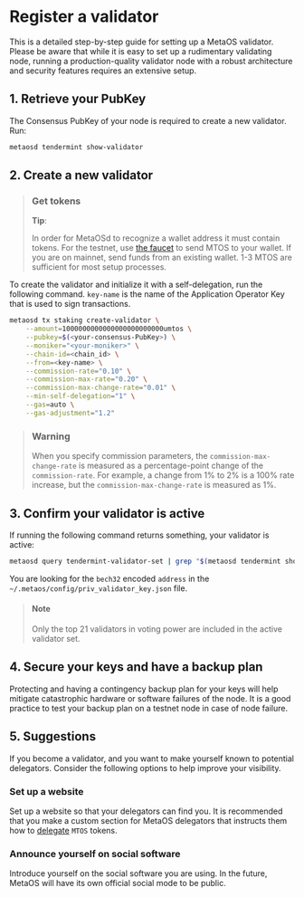 # Register a validator

This is a detailed step-by-step guide for setting up a MetaOS validator. Please be aware that while it is easy to set up a rudimentary validating node, running a production-quality validator node with a robust architecture and security features requires an extensive setup.

## 1. Retrieve your PubKey

The Consensus PubKey of your node is required to create a new validator. Run:

```bash
metaosd tendermint show-validator
```

## 2. Create a new validator

> ### Get tokens
> **Tip**:
> 
> In order for MetaOSd to recognize a wallet address it must contain tokens. For the testnet, use [the faucet](https://faucet.metaos.im/) to send MTOS to your wallet. If you are on mainnet, send funds from an existing wallet. 1-3 MTOS are sufficient for most setup processes.

To create the validator and initialize it with a self-delegation, run the following command. `key-name` is the name of the Application Operator Key that is used to sign transactions.

```bash
metaosd tx staking create-validator \
    --amount=1000000000000000000000000umtos \
    --pubkey=$(<your-consensus-PubKey>) \
    --moniker="<your-moniker>" \
    --chain-id=<chain_id> \
    --from=<key-name> \
    --commission-rate="0.10" \
    --commission-max-rate="0.20" \
    --commission-max-change-rate="0.01" \
    --min-self-delegation="1" \
    --gas=auto \
    --gas-adjustment="1.2"
```

> ### Warning
> 
> When you specify commission parameters, the `commission-max-change-rate` is measured as a percentage-point change of the `commission-rate`. For example, a change from 1% to 2% is a 100% rate increase, but the `commission-max-change-rate` is measured as 1%.

## 3. Confirm your validator is active

If running the following command returns something, your validator is active:

```bash
metaosd query tendermint-validator-set | grep "$(metaosd tendermint show-address)"
```

You are looking for the `bech32` encoded `address` in the `~/.metaos/config/priv_validator_key.json` file.

> #### Note
> 
> Only the top 21 validators in voting power are included in the active validator set.

## 4. Secure your keys and have a backup plan

Protecting and having a contingency backup plan for your keys will help mitigate catastrophic hardware or software failures of the node.
It is a good practice to test your backup plan on a testnet node in case of node failure.

## 5. Suggestions

If you become a validator, and you want to make yourself known to potential delegators. Consider the following options to help improve your visibility.

### Set up a website

Set up a website so that your delegators can find you. It is recommended that you make a custom section for MetaOS delegators that instructs them how to [delegate](delegate-to-a-validator.md) `MTOS` tokens.

### Announce yourself on social software

Introduce yourself on the social software you are using. In the future, MetaOS will have its own official social mode to be public.